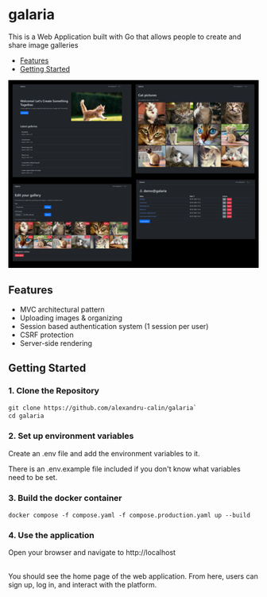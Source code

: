 # galaria

This is a Web Application built with Go that allows people to create and share image galleries

- [Features](#features)
- [Getting Started](#getting-started)

![Alt text](/screens/collage.jpg)

## Features

- MVC architectural pattern
- Uploading images & organizing
- Session based authentication system (1 session per user)
- CSRF protection
- Server-side rendering

## Getting Started

### 1. Clone the Repository
```
git clone https://github.com/alexandru-calin/galaria`
cd galaria
```

### 2. Set up environment variables
Create an .env file and add the environment variables to it.

There is an .env.example file included if you don't know what variables need to be set.

### 3. Build the docker container
```
docker compose -f compose.yaml -f compose.production.yaml up --build
```

### 4. Use the application
Open your browser and navigate to http://localhost

<br>
You should see the home page of the web application. From here, users can sign up, log in, and interact with the platform.
